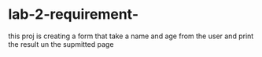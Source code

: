 # lab-2-requirement-
this proj is creating a form that take a name and age from the user and print the result un the supmitted page
